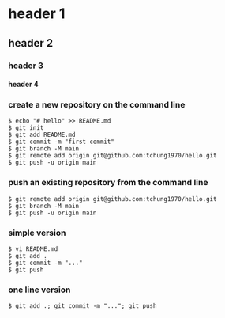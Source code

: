 # header 1
## header 2
### header 3
#### header 4

### create a new repository on the command line
	$ echo "# hello" >> README.md
	$ git init
	$ git add README.md
	$ git commit -m "first commit"
	$ git branch -M main
	$ git remote add origin git@github.com:tchung1970/hello.git
	$ git push -u origin main

### push an existing repository from the command line
	$ git remote add origin git@github.com:tchung1970/hello.git
	$ git branch -M main
	$ git push -u origin main

### simple version
	$ vi README.md            
	$ git add .
	$ git commit -m "..."
	$ git push

### one line version
	$ git add .; git commit -m "..."; git push
